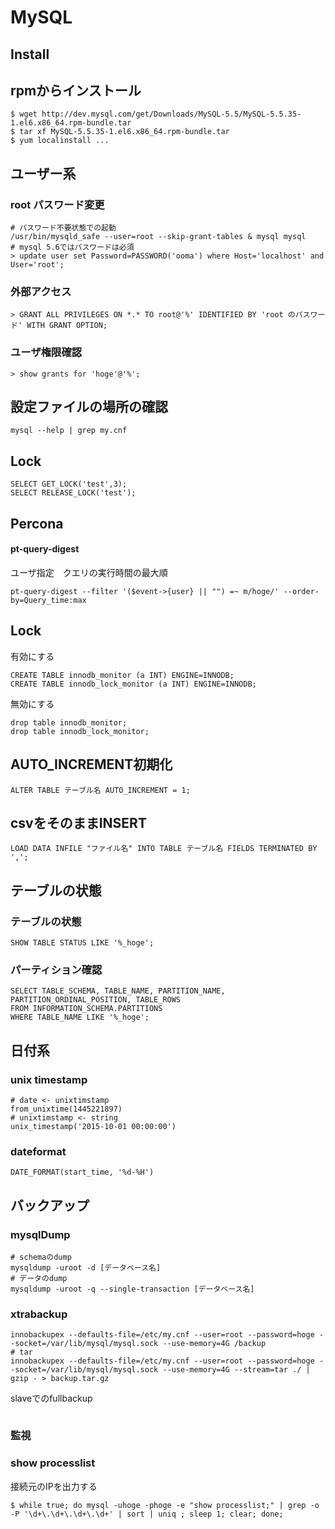 # MySQL


## Install

## rpmからインストール

```
$ wget http://dev.mysql.com/get/Downloads/MySQL-5.5/MySQL-5.5.35-1.el6.x86_64.rpm-bundle.tar
$ tar xf MySQL-5.5.35-1.el6.x86_64.rpm-bundle.tar
$ yum localinstall ...
```

## ユーザー系
### root パスワード変更

```
# パスワード不要状態での起動
/usr/bin/mysqld_safe --user=root --skip-grant-tables & mysql mysql
# mysql 5.6ではパスワードは必須
> update user set Password=PASSWORD('ooma') where Host='localhost' and User='root';
```

### 外部アクセス

```
> GRANT ALL PRIVILEGES ON *.* TO root@'%' IDENTIFIED BY 'root のパスワード' WITH GRANT OPTION;
```

### ユーザ権限確認

```
> show grants for 'hoge'@'%';
```

## 設定ファイルの場所の確認

```
mysql --help | grep my.cnf
```

## Lock

```
SELECT GET_LOCK('test',3);
SELECT RELEASE_LOCK('test');
```

## Percona

#### pt-query-digest

ユーザ指定　クエリの実行時間の最大順

```
pt-query-digest --filter '($event->{user} || "") =~ m/hoge/' --order-by=Query_time:max
```

## Lock

有効にする

```
CREATE TABLE innodb_monitor (a INT) ENGINE=INNODB;
CREATE TABLE innodb_lock_monitor (a INT) ENGINE=INNODB;
```

無効にする

```
drop table innodb_monitor;
drop table innodb_lock_monitor;
```

## AUTO_INCREMENT初期化 

```
ALTER TABLE テーブル名 AUTO_INCREMENT = 1;
```

## csvをそのままINSERT

```
LOAD DATA INFILE "ファイル名" INTO TABLE テーブル名 FIELDS TERMINATED BY ',';
```

## テーブルの状態

### テーブルの状態

```
SHOW TABLE STATUS LIKE '%_hoge';
```

### パーティション確認

```
SELECT TABLE_SCHEMA, TABLE_NAME, PARTITION_NAME, PARTITION_ORDINAL_POSITION, TABLE_ROWS
FROM INFORMATION_SCHEMA.PARTITIONS
WHERE TABLE_NAME LIKE '%_hoge';
```

## 日付系
### unix timestamp
 
```
# date <- unixtimstamp 
from_unixtime(1445221897)
# unixtimstamp <- string
unix_timestamp('2015-10-01 00:00:00')
```

### dateformat

```
DATE_FORMAT(start_time, '%d-%H')
```

## バックアップ
### mysqlDump

```
# schemaのdump
mysqldump -uroot -d [データベース名]
# データのdump
mysqldump -uroot -q --single-transaction [データベース名]
```

### xtrabackup

```
innobackupex --defaults-file=/etc/my.cnf --user=root --password=hoge --socket=/var/lib/mysql/mysql.sock --use-memory=4G /backup
# tar
innobackupex --defaults-file=/etc/my.cnf --user=root --password=hoge --socket=/var/lib/mysql/mysql.sock --use-memory=4G --stream=tar ./ |  gzip - > backup.tar.gz
```

slaveでのfullbackup

```

```

### 監視

### show processlist

接続元のIPを出力する

```
$ while true; do mysql -uhoge -phoge -e "show processlist;" | grep -o -P '\d+\.\d+\.\d+\.\d+' | sort | uniq ; sleep 1; clear; done;
```

